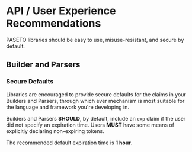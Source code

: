 # API / User Experience Recommendations

PASETO libraries should be easy to use, misuse-resistant, and secure by default.

## Builder and Parsers

### Secure Defaults

Libraries are encouraged to provide secure defaults for the claims in your Builders and Parsers,
through which ever mechanism is most suitable for the language and framework you're developing in.

Builders and Parsers **SHOULD**, by default, include an `exp` claim if the user did not specify
an expiration time. Users **MUST** have some means of explicitly declaring non-expiring tokens.

The recommended default expiration time is **1 hour**.
